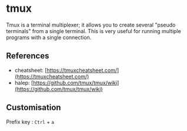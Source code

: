 
# tmux

Tmux is a terminal multiplexer; it allows you to create several "pseudo terminals" from a single terminal. This is very useful for running multiple programs with a single connection.

## References

- cheatsheet: [https://tmuxcheatsheet.com/](https://tmuxcheatsheet.com/)
- halep: [https://github.com/tmux/tmux/wiki](https://github.com/tmux/tmux/wiki)

## Customisation

Prefix key : `Ctrl` + `a`


